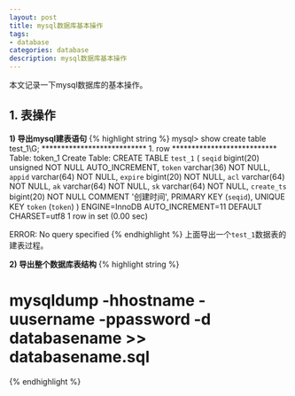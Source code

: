 ```yaml
---
layout: post
title: mysql数据库基本操作
tags:
- database
categories: database
description: mysql数据库基本操作
---
```




本文记录一下mysql数据库的基本操作。


<!-- more -->


## 1. 表操作



**1) 导出mysql建表语句**
{% highlight string %}
mysql> show create table test_1\G;
*************************** 1. row ***************************
       Table: token_1
Create Table: CREATE TABLE `test_1` (
  `seqid` bigint(20) unsigned NOT NULL AUTO_INCREMENT,
  `token` varchar(36) NOT NULL,
  `appid` varchar(64) NOT NULL,
  `expire` bigint(20) NOT NULL,
  `acl` varchar(64) NOT NULL,
  `ak` varchar(64) NOT NULL,
  `sk` varchar(64) NOT NULL,
  `create_ts` bigint(20) NOT NULL COMMENT '创建时间',
  PRIMARY KEY (`seqid`),
  UNIQUE KEY `token` (`token`)
) ENGINE=InnoDB AUTO_INCREMENT=11 DEFAULT CHARSET=utf8
1 row in set (0.00 sec)

ERROR: 
No query specified
{% endhighlight %}
上面导出一个```test_1```数据表的建表过程。

**2) 导出整个数据库表结构**
{% highlight string %}
# mysqldump -hhostname -uusername -ppassword -d databasename >> databasename.sql
{% endhighlight %}



<br />
<br />
<br />

